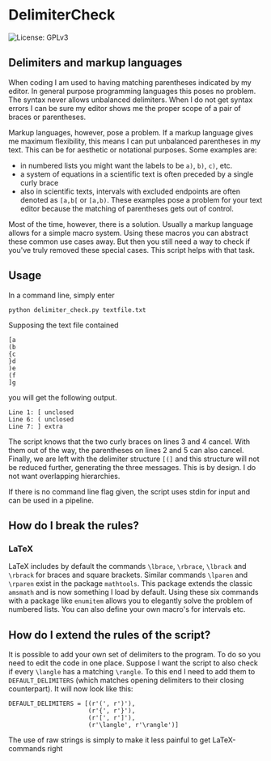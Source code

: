 # DelimiterCheck
![License: GPLv3](https://img.shields.io/badge/License-GPLv3-blue.svg 'License')

## Delimiters and markup languages

When coding I am used to having matching parentheses indicated by my editor.
In general purpose programming languages this poses no problem.
The syntax never allows unbalanced delimiters.
When I do not get syntax errors I can be sure my editor shows me the proper scope of a pair of braces or parentheses.

Markup languages, however, pose a problem.
If a markup language gives me maximum flexibility, this means I can put unbalanced parentheses in my text.
This can be for aesthetic or notational purposes.
Some examples are:
 * in numbered lists you might want the labels to be `a)`, `b)`, `c)`, etc.
 * a system of equations in a scientific text is often preceded by a single curly brace
 * also in scientific texts, intervals with excluded endpoints are often denoted as `[a,b[` or `[a,b)`.
These examples pose a problem for your text editor because the matching of parentheses gets out of control.

Most of the time, however, there is a solution.
Usually a markup language allows for a simple macro system.
Using these macros you can abstract these common use cases away.
But then you still need a way to check if you've truly removed these special cases.
This script helps with that task.

## Usage

In a command line, simply enter

```
python delimiter_check.py textfile.txt
```

Supposing the text file contained

```
[a
(b
{c
}d
)e
(f
]g
```

you will get the following output.

```
Line 1: [ unclosed
Line 6: ( unclosed
Line 7: ] extra
```

The script knows that the two curly braces on lines 3 and 4 cancel.
With them out of the way, the parentheses on lines 2 and 5 can also cancel.
Finally, we are left with the delimiter structure `[(]` and this structure will not be reduced further, generating the three messages.
This is by design. I do not want overlapping hierarchies.

If there is no command line flag given, the script uses stdin for input and can be used in a pipeline.

## How do I break the rules?

### LaTeX

LaTeX includes by default the commands `\lbrace`, `\rbrace`, `\lbrack` and `\rbrack` for braces and square brackets.
Similar commands `\lparen` and `\rparen` exist in the package `mathtools`.
This package extends the classic `amsmath` and is now something I load by default.
Using these six commands with a package like `enumitem` allows you to elegantly solve the problem of numbered lists.
You can also define your own macro's for intervals etc.

## How do I extend the rules of the script?

It is possible to add your own set of delimiters to the program.
To do so you need to edit the code in one place.
Suppose I want the script to also check if every `\langle` has a matching `\rangle`.
To this end I need to add them to `DEFAULT_DELIMITERS` (which matches opening delimiters to their closing counterpart).
It will now look like this:

```
DEFAULT_DELIMITERS = [(r'(', r')'),
                      (r'{', r'}'),
                      (r'[', r']'),
					  (r'\langle', r'\rangle')]

```

The use of raw strings is simply to make it less painful to get LaTeX-commands right
